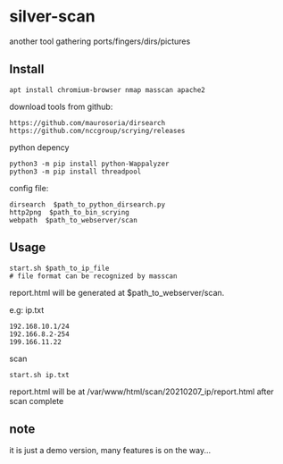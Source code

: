 # silver-scan
another tool gathering ports/fingers/dirs/pictures

## Install
```
apt install chromium-browser nmap masscan apache2
```
download tools from github:
```
https://github.com/maurosoria/dirsearch
https://github.com/nccgroup/scrying/releases
```
python depency
```
python3 -m pip install python-Wappalyzer
python3 -m pip install threadpool
```
config file:
```
dirsearch  $path_to_python_dirsearch.py
http2png  $path_to_bin_scrying
webpath  $path_to_webserver/scan
```
## Usage
```
start.sh $path_to_ip_file
# file format can be recognized by masscan
```
report.html will be generated at $path_to_webserver/scan.

e.g:
ip.txt
```
192.168.10.1/24
192.166.8.2-254
199.166.11.22
```
scan
```
start.sh ip.txt
```
report.html will be at /var/www/html/scan/20210207_ip/report.html after scan complete

## note
it is just a demo version, many features is on the way...
